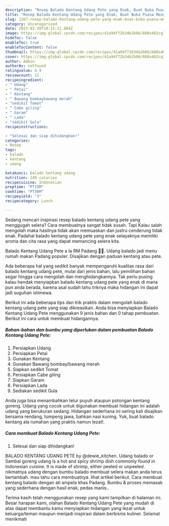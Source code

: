 ```yaml
---
description: "Resep Balado Kentang Udang Pete yang Enak, Buat Buka Puasa Menggugah Selera"
title: "Resep Balado Kentang Udang Pete yang Enak, Buat Buka Puasa Menggugah Selera"
slug: 1267-resep-balado-kentang-udang-pete-yang-enak-buat-buka-puasa-menggugah-selera
category: Uncategorized
date: 2023-02-28T19:15:11.604Z
image: https://img-global.cpcdn.com/recipes/41a94f72b34b2b86/680x482cq70/balado-kentang-udang-pete-foto-resep-utama.jpg
hideToc: false
enableToc: true
enableTocContent: false
thumbnail: https://img-global.cpcdn.com/recipes/41a94f72b34b2b86/680x482cq70/balado-kentang-udang-pete-foto-resep-utama.jpg
cover: https://img-global.cpcdn.com/recipes/41a94f72b34b2b86/680x482cq70/balado-kentang-udang-pete-foto-resep-utama.jpg
author: Admin
authorAv: notfound
ratingvalue: 4.9
reviewcount: 12
recipeingredient:
- " Udang"
- " Petai"
- " Kentang"
- " Bawang bombaybawang merah"
- "sedikit Tomat"
- " Cabe giling"
- " Garam"
- " Lada"
- "sedikit Gula"
recipeinstructions:

- "Selesai dan siap dihidangkan!"
categories:
- Resep
tags:
- balado
- kentang
- udang

katakunci: balado kentang udang 
nutrition: 249 calories
recipecuisine: Indonesian
preptime: "PT15M"
cooktime: "PT36M"
recipeyield: "3"
recipecategory: Lunch

---
```



Sedang mencari inspirasi resep balado kentang udang pete yang menggugah selera? Cara membuatnya sangat tidak susah. Tapi Kalau salah mengolah maka hasilnya tidak akan memuaskan dan justru cenderung tidak enak. Padahal balado kentang udang pete yang enak selayaknya memiliki aroma dan cita rasa yang dapat memancing selera kita.


Balado Kentang Udang Pete a la RM Padang 👍🏼. Udang balado jadi menu rumah makan Padang populer. Disajikan dengan paduan kentang atau pete.

Ada beberapa hal yang sedikit banyak mempengaruhi kualitas rasa dari balado kentang udang pete, mulai dari jenis bahan, lalu pemilihan bahan segar hingga cara mengolah dan menghidangkannya. Tak perlu pusing kalau hendak menyiapkan balado kentang udang pete yang enak di mana pun anda berada, karena asal sudah tahu triknya maka hidangan ini dapat jadi suguhan istimewa.


Berikut ini ada beberapa tips dan trik praktis dalam mengolah balado kentang udang pete yang siap dikreasikan. Anda bisa menyiapkan Balado Kentang Udang Pete menggunakan 9 jenis bahan dan 0 tahap pembuatan. Berikut ini cara untuk membuat hidangannya.

<!--inarticleads1-->

##### Bahan-bahan dan bumbu yang diperlukan dalam pembuatan Balado Kentang Udang Pete:

1. Persiapkan  Udang
1. Persiapkan  Petai
1. Gunakan  Kentang
1. Gunakan  Bawang bombay/bawang merah
1. Siapkan sedikit Tomat
1. Persiapkan  Cabe giling
1. Siapkan  Garam
1. Persiapkan  Lada
1. Sediakan sedikit Gula


Anda juga bisa menambahkan telur puyuh ataupun potongan kentang goreng. Udang yang cocok untuk digunakan membuat hidangan ini adalah udang yang berukuran sedang. Hidangan sederhana ini sering kali disajikan bersama rendang, tumpeng jawa, bahkan nasi kuning. Yuk, buat balado kentang ala rumahan yang praktis namun lezat!. 

<!--inarticleads2-->

##### Cara membuat Balado Kentang Udang Pete:


1. Selesai dan siap dihidangkan!

BALADO KENTANG UDANG PETE by @dewie_kitchen. Udang balado or Sambal goreng udang is a hot and spicy shrimp dish commonly found in Indonesian cuisine. It is made of shrimp, either peeled or unpeeled. nikmatnya udang dengan bumbu balado membuat selera makan anda terus bertambah. mau tahu cara membuatnya. lihat artikel berikut. Cara membuat kentang balado dengan ati ampela khas Padang. Bumbu &amp; proses memasak yang sederhana dengan hasil enak, pedas manis.. 

Terima kasih telah menggunakan resep yang kami tampilkan di halaman ini. Besar harapan kami, olahan Balado Kentang Udang Pete yang mudah di atas dapat membantu kamu menyiapkan hidangan yang lezat untuk keluarga/teman maupun menjadi inspirasi dalam berbisnis kuliner. Selamat menikmati
